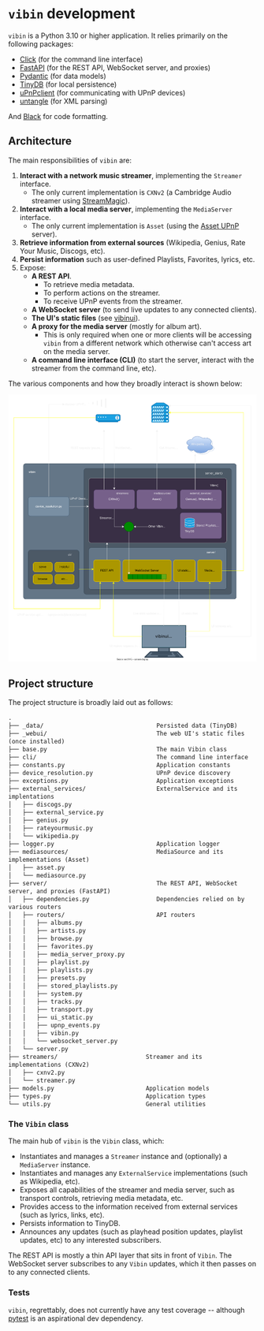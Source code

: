 # `vibin` development

`vibin` is a Python 3.10 or higher application. It relies primarily on the following packages:

* [Click] (for the command line interface)
* [FastAPI] (for the REST API, WebSocket server, and proxies)
* [Pydantic] (for data models)
* [TinyDB] (for local persistence)
* [uPnPclient] (for communicating with UPnP devices)
* [untangle] (for XML parsing)

And [Black] for code formatting.

## Architecture

The main responsibilities of `vibin` are:

1. **Interact with a network music streamer**, implementing the `Streamer` interface.
   * The only current implementation is `CXNv2` (a Cambridge Audio streamer using [StreamMagic]).
1. **Interact with a local media server**, implementing the `MediaServer` interface.
   * The only current implementation is `Asset` (using the [Asset UPnP] server).
1. **Retrieve information from external sources** (Wikipedia, Genius, Rate Your Music, Discogs,
   etc).
1. **Persist information** such as user-defined Playlists, Favorites, lyrics, etc.
1. Expose:
   * **A REST API**.
     * To retrieve media metadata.
     * To perform actions on the streamer.
     * To receive UPnP events from the streamer.
   * **A WebSocket server** (to send live updates to any connected clients).
   * **The UI's static files** (see [vibinui]).
   * **A proxy for the media server** (mostly for album art).
     * This is only required when one or more clients will be accessing `vibin` from a different
       network which otherwise can't access art on the media server.
   * **A command line interface (CLI)** (to start the server, interact with the streamer from the
     command line, etc).

The various components and how they broadly interact is shown below:

![Architecture]

## Project structure

The project structure is broadly laid out as follows:

```
.
├── _data/                                Persisted data (TinyDB)
├── _webui/                               The web UI's static files (once installed)
├── base.py                               The main Vibin class
├── cli/                                  The command line interface
├── constants.py                          Application constants
├── device_resolution.py                  UPnP device discovery
├── exceptions.py                         Application exceptions
├── external_services/                    ExternalService and its implentations
│   ├── discogs.py
│   ├── external_service.py
│   ├── genius.py
│   ├── rateyourmusic.py
│   └── wikipedia.py
├── logger.py                             Application logger
├── mediasources/                         MediaSource and its implementations (Asset)
│   ├── asset.py
│   └── mediasource.py
├── server/                               The REST API, WebSocket server, and proxies (FastAPI)
│   ├── dependencies.py                   Dependencies relied on by various routers
│   ├── routers/                          API routers
│   │   ├── albums.py
│   │   ├── artists.py
│   │   ├── browse.py
│   │   ├── favorites.py
│   │   ├── media_server_proxy.py
│   │   ├── playlist.py
│   │   ├── playlists.py
│   │   ├── presets.py
│   │   ├── stored_playlists.py
│   │   ├── system.py
│   │   ├── tracks.py
│   │   ├── transport.py
│   │   ├── ui_static.py
│   │   ├── upnp_events.py
│   │   ├── vibin.py
│   │   └── websocket_server.py
│   └── server.py
├── streamers/                         Streamer and its implementations (CXNv2)
│   ├── cxnv2.py
│   └── streamer.py
├── models.py                          Application models
├── types.py                           Application types
└── utils.py                           General utilities
```

### The `Vibin` class

The main hub of `vibin` is the `Vibin` class, which:

* Instantiates and manages a `Streamer` instance and (optionally) a `MediaServer` instance.
* Instantiates and manages any `ExternalService` implementations (such as Wikipedia, etc).
* Exposes all capabilities of the streamer and media server, such as transport controls, retrieving
  media metadata, etc.
* Provides access to the information received from external services (such as lyrics, links, etc).
* Persists information to TinyDB.
* Announces any updates (such as playhead position updates, playlist updates, etc) to any interested
  subscribers.

The REST API is mostly a thin API layer that sits in front of `Vibin`. The WebSocket server
subscribes to any `Vibin` updates, which it then passes on to any connected clients.

### Tests

`vibin`, regrettably, does not currently have any test coverage -- although [pytest] is an
aspirational dev dependency.

[//]: # "--- Links -------------------------------------------------------------------------------"

[StreamMagic]: https://www.cambridgeaudio.com/row/en/products/streammagic
[Asset UPnP]: https://dbpoweramp.com/asset-upnp-dlna.htm
[vibinui]: https://github.com/mjoblin/vibinui
[Click]: https://click.palletsprojects.com
[FastAPI]: https://fastapi.tiangolo.com/
[Pydantic]: https://pydantic.dev
[TinyDB]: https://github.com/msiemens/tinydb
[uPnPclient]: https://github.com/flyte/upnpclient
[untangle]: https://untangle.readthedocs.io/
[websockets]: https://github.com/python-websockets/websockets
[Black]: https://github.com/psf/black
[pytest]: https://pytest.org

[//]: # "--- Images ------------------------------------------------------------------------------"

[Architecture]: media/vibin_architecture.svg